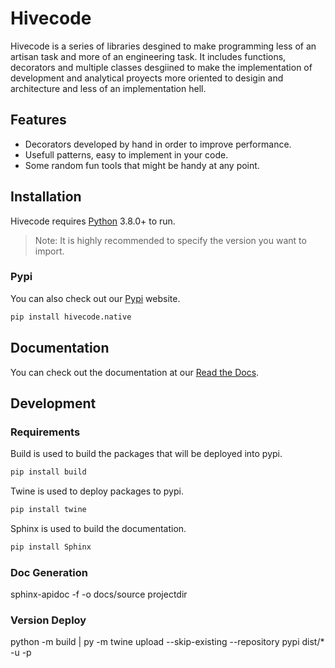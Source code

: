 # Hivecode
Hivecode is a series of libraries desgined to make programming less of an artisan task 
and more of an engineering task. It includes functions, decorators and multiple classes
desgiined to make the implementation of development and analytical proyects more oriented
to desigin and architecture and less of an implementation hell.

## Features

- Decorators developed by hand in order to improve performance.
- Usefull patterns, easy to implement in your code.
- Some random fun tools that might be handy at any point.

## Installation

Hivecode requires [Python](https://www.python.org/downloads/) 3.8.0+ to run.

> Note: It is highly recommended to specify the version you want to import.

### Pypi

You can also check out our [Pypi](https://pypi.org/project/hivecode/) website.

```sh
pip install hivecode.native
```

## Documentation
You can check out the documentation at our [Read the Docs](https://hivecode.readthedocs.io/en/latest/).

## Development

### Requirements
Build is used to build the packages that will be deployed into pypi.
```sh
pip install build
```
Twine is used to deploy packages to pypi.
```sh
pip install twine
```
Sphinx is used to build the documentation.
```sh
pip install Sphinx
```

### Doc Generation
sphinx-apidoc -f -o docs/source projectdir

### Version Deploy
python -m build | py -m twine upload --skip-existing --repository pypi dist/* -u <USERNAME> -p <PASSWORD>